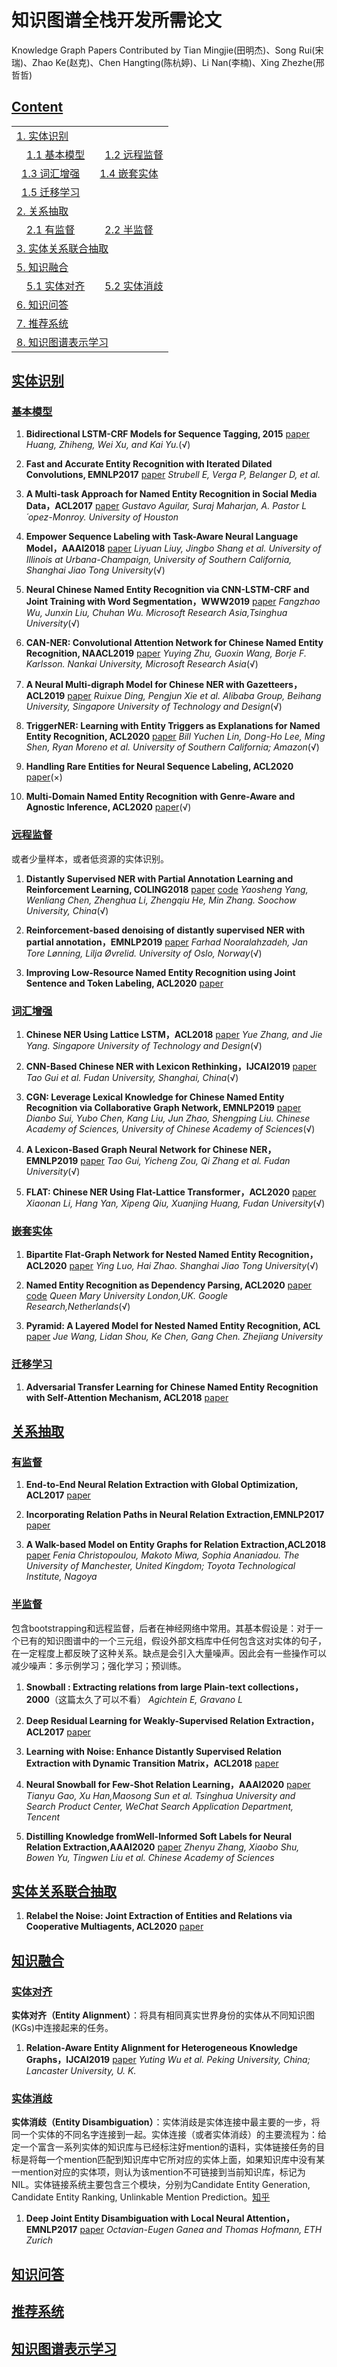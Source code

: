 # 知识图谱全栈开发所需论文
Knowledge Graph Papers
Contributed by Tian Mingjie(田明杰)、Song Rui(宋瑞)、Zhao Ke(赵克)、Chen Hangting(陈杭婷)、Li Nan(李楠)、Xing Zhezhe(邢哲哲)

## [Content](#content)

<table>
<tr><td colspan="2"><a href="#实体识别">1. 实体识别</a></td></tr>
<tr>
    <td>&emsp;<a href="#基本模型">1.1 基本模型</a></td>
    <td>&emsp;<a href="#远程监督">1.2 远程监督</a></td>
</tr>
<tr>
    <td>&ensp;<a href="#词汇增强">1.3 词汇增强</a></td>   
    <td>&ensp;<a href="#嵌套实体">1.4 嵌套实体</a></td> 
</tr>
<tr>
    <td>&ensp;<a href="#迁移学习">1.5 迁移学习</a></td>   
</tr>
<tr><td colspan="2"><a href="#关系抽取">2. 关系抽取</a></td></tr>
<tr>
    <td>&emsp;<a href="#有监督">2.1 有监督</a></td>
    <td>&emsp;<a href="#半监督">2.2 半监督</a></td>
</tr>
<tr><td colspan="2"><a href="#实体关系联合抽取">3. 实体关系联合抽取</a></td></tr>
<tr><td colspan="2"><a href="#知识融合">5. 知识融合</a></td></tr>
<tr>
    <td>&emsp;<a href="#实体对齐">5.1 实体对齐</a></td>
    <td>&emsp;<a href="#实体消歧">5.2 实体消歧</a></td>
</tr>
<tr><td colspan="2"><a href="#知识问答">6. 知识问答</a></td></tr>
<tr><td colspan="2"><a href="#推荐系统">7. 推荐系统</a></td></tr>
<tr><td colspan="2"><a href="#知识图谱表示学习">8. 知识图谱表示学习</a></td></tr>
</table>

## [实体识别](#content)
### [基本模型](#content)
1. **Bidirectional LSTM-CRF Models for Sequence Tagging, 2015** [paper](https://arxiv.org/pdf/1508.01991.pdf)
    *Huang, Zhiheng, Wei Xu, and Kai Yu.*(√)
    
2. **Fast and Accurate Entity Recognition with Iterated Dilated Convolutions, EMNLP2017** [paper](https://arxiv.org/pdf/1702.02098.pdf)
    *Strubell E, Verga P, Belanger D, et al.*

3. **A Multi-task Approach for Named Entity Recognition in Social Media Data，ACL2017** [paper](https://www.aclweb.org/anthology/W17-4419.pdf)
    *Gustavo Aguilar, Suraj Maharjan, A. Pastor L´opez-Monroy. University of Houston*
    
4. **Empower Sequence Labeling with Task-Aware Neural Language Model，AAAI2018** [paper](https://arxiv.org/pdf/1709.04109.pdf)
    *Liyuan Liuy, Jingbo Shang et al. University of Illinois at Urbana-Champaign, University of Southern California, Shanghai Jiao Tong University*(√)
    
5. **Neural Chinese Named Entity Recognition via CNN-LSTM-CRF and Joint Training with Word Segmentation，WWW2019** [paper](https://arxiv.org/pdf/1905.01964.pdf)
    *Fangzhao Wu, Junxin Liu, Chuhan Wu.  Microsoft Research Asia,Tsinghua University*(√)
    
6. **CAN-NER: Convolutional Attention Network for Chinese Named Entity Recognition, NAACL2019** [paper](https://arxiv.org/pdf/1904.02141.pdf)
    *Yuying Zhu, Guoxin Wang, Borje F. Karlsson. Nankai University, Microsoft Research Asia*(√)
    
7. **A Neural Multi-digraph Model for Chinese NER with Gazetteers，ACL2019** [paper](https://www.aclweb.org/anthology/P19-1141.pdf)
    *Ruixue Ding, Pengjun Xie et al. Alibaba Group, Beihang University, Singapore University of Technology and Design*(√)

8. **TriggerNER: Learning with Entity Triggers as Explanations for Named Entity Recognition, ACL2020** [paper](https://www.aclweb.org/anthology/2020.acl-main.752.pdf)
    *Bill Yuchen Lin, Dong-Ho Lee, Ming Shen, Ryan Moreno et al. University of Southern California; Amazon*(√)
    
9. **Handling Rare Entities for Neural Sequence Labeling, ACL2020** [paper](https://www.aclweb.org/anthology/2020.acl-main.574.pdf)(×)

10. **Multi-Domain Named Entity Recognition with Genre-Aware and Agnostic Inference, ACL2020** [paper](https://www.aclweb.org/anthology/2020.acl-main.750.pdf)(√)

### [远程监督](#content)
或者少量样本，或者低资源的实体识别。

1. **Distantly Supervised NER with Partial Annotation Learning and Reinforcement Learning, COLING2018** [paper](https://www.aclweb.org/anthology/C18-1183.pdf)
[code](https://github.com/mianzhang/DSNER)
    *Yaosheng Yang, Wenliang Chen, Zhenghua Li, Zhengqiu He, Min Zhang.  Soochow University, China*(√)

2. **Reinforcement-based denoising of distantly supervised NER with partial annotation，EMNLP2019** [paper](https://www.aclweb.org/anthology/D19-6125.pdf)
    *Farhad Nooralahzadeh, Jan Tore Lønning, Lilja Øvrelid.    University of Oslo, Norway*(√)

3. **Improving Low-Resource Named Entity Recognition using Joint Sentence and Token Labeling, ACL2020** [paper](https://www.aclweb.org/anthology/2020.acl-main.523/)

### [词汇增强](#content)
1. **Chinese NER Using Lattice LSTM，ACL2018** [paper](https://arxiv.org/pdf/1805.02023.pdf)
    *Yue Zhang, and Jie Yang. Singapore University of Technology and Design*(√)
    
2. **CNN-Based Chinese NER with Lexicon Rethinking，IJCAI2019** [paper](https://pdfs.semanticscholar.org/1698/d96c6fffee9ec969e07a58bab62cb4836614.pdf)
    *Tao Gui et al. Fudan University, Shanghai, China*(√)
    
3. **CGN: Leverage Lexical Knowledge for Chinese Named Entity Recognition via Collaborative Graph Network, EMNLP2019** [paper](https://www.aclweb.org/anthology/D19-1396.pdf)
    *Dianbo Sui, Yubo Chen, Kang Liu, Jun Zhao, Shengping Liu.  Chinese Academy of Sciences, University of Chinese Academy of Sciences*(√)
    
4. **A Lexicon-Based Graph Neural Network for Chinese NER，EMNLP2019** [paper](https://www.aclweb.org/anthology/D19-1096.pdf)
    *Tao Gui, Yicheng Zou, Qi Zhang et al. Fudan University*(√)
5. **FLAT: Chinese NER Using Flat-Lattice Transformer，ACL2020** [paper](https://arxiv.org/pdf/2004.11795.pdf)
    *Xiaonan Li, Hang Yan, Xipeng Qiu, Xuanjing Huang, Fudan University*(√)
    
### [嵌套实体](#content)
1. **Bipartite Flat-Graph Network for Nested Named Entity Recognition，ACL2020** [paper](https://www.aclweb.org/anthology/2020.acl-main.571.pdf)
    *Ying Luo, Hai Zhao. Shanghai Jiao Tong University*(√)
    
2. **Named Entity Recognition as Dependency Parsing, ACL2020** [paper](https://arxiv.org/pdf/2005.07150.pdf) [code](https://github.com/juntaoy/biaffine-ner)
    *Queen Mary University London,UK. Google Research,Netherlands*(√)
    
3. **Pyramid: A Layered Model for Nested Named Entity Recognition, ACL** [paper](https://www.aclweb.org/anthology/2020.acl-main.525.pdf)
    *Jue Wang, Lidan Shou, Ke Chen, Gang Chen. Zhejiang University*
    
### [迁移学习](#content)

1. **Adversarial Transfer Learning for Chinese Named Entity Recognition with Self-Attention Mechanism, ACL2018** [paper](https://www.aclweb.org/anthology/D18-1017.pdf)

## [关系抽取](#content)
### [有监督](#content)
1. **End-to-End Neural Relation Extraction with Global Optimization, ACL2017** [paper](https://www.aclweb.org/anthology/D17-1182.pdf)

2. **Incorporating Relation Paths in Neural Relation Extraction,EMNLP2017** [paper](https://www.aclweb.org/anthology/D17-1186.pdf)

3. **A Walk-based Model on Entity Graphs for Relation Extraction,ACL2018** [paper](https://www.aclweb.org/anthology/P18-2014.pdf)
    *Fenia Christopoulou, Makoto Miwa, Sophia Ananiadou. The University of Manchester, United Kingdom; Toyota Technological Institute, Nagoya* 

### [半监督](#content)
包含bootstrapping和远程监督，后者在神经网络中常用。其基本假设是：对于一个已有的知识图谱中的一个三元组，假设外部文档库中任何包含这对实体的句子，在一定程度上都反映了这种关系。缺点是会引入大量噪声。因此会有一些操作可以减少噪声：多示例学习；强化学习；预训练。

1. **Snowball : Extracting relations from large Plain-text collections，2000**（这篇太久了可以不看）
    *Agichtein E, Gravano L*
    
2. **Deep Residual Learning for Weakly-Supervised Relation Extraction，ACL2017** [paper](https://www.aclweb.org/anthology/D17-1191.pdf)

3. **Learning with Noise: Enhance Distantly Supervised Relation Extraction with Dynamic Transition Matrix，ACL2018** [paper](https://www.aclweb.org/anthology/P17-1040.pdf)

3. **Neural Snowball for Few-Shot Relation Learning，AAAI2020** [paper](https://arxiv.org/pdf/1908.11007v1.pdf)
    *Tianyu Gao, Xu Han,Maosong Sun et al. Tsinghua University and Search Product Center, WeChat Search Application Department, Tencent*
    
4. **Distilling Knowledge fromWell-Informed Soft Labels for Neural Relation Extraction,AAAI2020** [paper](https://aaai.org/ojs/index.php/AAAI/article/view/6509/6365)
    *Zhenyu Zhang, Xiaobo Shu, Bowen Yu, Tingwen Liu et al. Chinese Academy of Sciences*

## [实体关系联合抽取](#content)

1. **Relabel the Noise: Joint Extraction of Entities and Relations via Cooperative Multiagents, ACL2020** [paper](https://arxiv.org/abs/2004.09930)

## [知识融合](#content)
### [实体对齐](#content)
**实体对齐（Entity Alignment）**：将具有相同真实世界身份的实体从不同知识图(KGs)中连接起来的任务。

1. **Relation-Aware Entity Alignment for Heterogeneous Knowledge Graphs，IJCAI2019** [paper](https://www.ijcai.org/Proceedings/2019/0733.pdf)
    *Yuting Wu et al. Peking University, China; Lancaster University, U. K.*

### [实体消歧](#content)
**实体消歧（Entity Disambiguation）**：实体消歧是实体连接中最主要的一步，将同一个实体的不同名字连接到一起。实体连接（或者实体消歧）的主要流程为：给定一个富含一系列实体的知识库与已经标注好mention的语料，实体链接任务的目标是将每一个mention匹配到知识库中它所对应的实体上面，如果知识库中没有某一mention对应的实体项，则认为该mention不可链接到当前知识库，标记为NIL。实体链接系统主要包含三个模块，分别为Candidate Entity Generation, Candidate Entity Ranking, Unlinkable Mention Prediction。[知乎](https://zhuanlan.zhihu.com/p/81073607)
1. **Deep Joint Entity Disambiguation with Local Neural Attention，EMNLP2017** [paper](https://www.aclweb.org/anthology/D17-1277.pdf)
    *Octavian-Eugen Ganea and Thomas Hofmann, ETH Zurich*

## [知识问答](#content)

## [推荐系统](#content)

## [知识图谱表示学习](#content)
